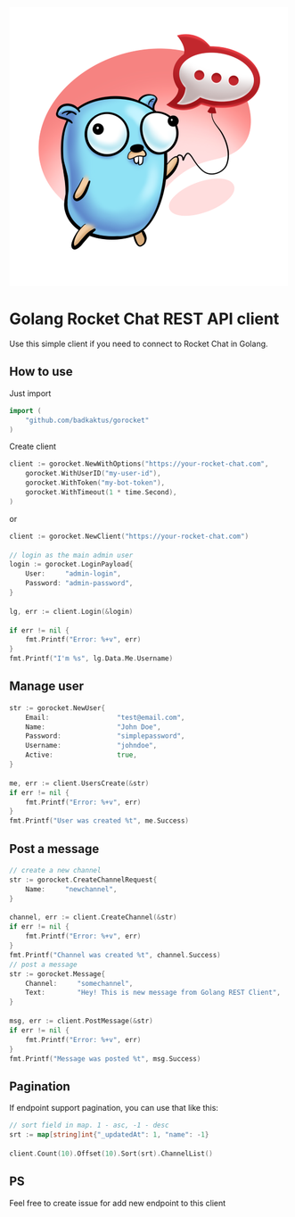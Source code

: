 ![gorocket logo](gorocket_logo.png)

# Golang Rocket Chat REST API client

Use this simple client if you need to connect to Rocket Chat 
in Golang.

## How to use

Just import

```go
import (
	"github.com/badkaktus/gorocket"
)
```

Create client
```go
client := gorocket.NewWithOptions("https://your-rocket-chat.com", 
    gorocket.WithUserID("my-user-id"),
    gorocket.WithToken("my-bot-token"),
    gorocket.WithTimeout(1 * time.Second),
)
```
or 

```go
client := gorocket.NewClient("https://your-rocket-chat.com")

// login as the main admin user
login := gorocket.LoginPayload{
    User:     "admin-login",
    Password: "admin-password",
}

lg, err := client.Login(&login)

if err != nil {
    fmt.Printf("Error: %+v", err)
}
fmt.Printf("I'm %s", lg.Data.Me.Username)
```

## Manage user
```go
str := gorocket.NewUser{
    Email:                 "test@email.com",
    Name:                  "John Doe",
    Password:              "simplepassword",
    Username:              "johndoe",
    Active:                true,
}

me, err := client.UsersCreate(&str)
if err != nil {
    fmt.Printf("Error: %+v", err)
}
fmt.Printf("User was created %t", me.Success)
```

## Post a message
```go
// create a new channel
str := gorocket.CreateChannelRequest{
    Name:     "newchannel",
}

channel, err := client.CreateChannel(&str)
if err != nil {
    fmt.Printf("Error: %+v", err)
}
fmt.Printf("Channel was created %t", channel.Success)
// post a message
str := gorocket.Message{
    Channel:     "somechannel",
    Text:        "Hey! This is new message from Golang REST Client",
}

msg, err := client.PostMessage(&str)
if err != nil {
    fmt.Printf("Error: %+v", err)
}
fmt.Printf("Message was posted %t", msg.Success)
```

## Pagination
If endpoint support pagination, you can use that like this:
```go
// sort field in map. 1 - asc, -1 - desc
srt := map[string]int{"_updatedAt": 1, "name": -1}

client.Count(10).Offset(10).Sort(srt).ChannelList()
```
## PS
Feel free to create issue for add new endpoint to this client